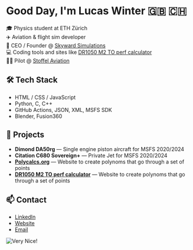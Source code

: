 # Good Day, I'm Lucas Winter 🇬🇧 🇨🇭 

🎓 Physics student at ETH Zürich  
✈️ Aviation & flight sim developer  
🏢 CEO / Founder @ [Skyward Simulations](https://www.skywardsimulations.uk)  
💻 Coding tools and sites like [DR1050 M2 TO perf calculator](https://HB-SEW.uk)  
👨‍✈️ Pilot @ [Stoffel Aviation](https://www.stoffelaviation.ch)

## 🛠️ Tech Stack
- HTML / CSS / JavaScript
- Python, C, C++
- GitHub Actions, JSON, XML, MSFS SDK
- Blender, Fusion360

## 🚀 Projects
- **Dimond DA50rg** — Single engine piston aircraft for MSFS 2020/2024
- **Citation C680 Sovereign+** — Private Jet for MSFS 2020/2024
- **[Polycalcs.org](https://Polycalcs.org)** — Website to create polynoms that go through a set of points
- **[DR1050 M2 TO perf calculator](https://HB-SEW.uk)** — Website to create polynoms that go through a set of points

## 📫 Contact
- [LinkedIn](https://www.linkedin.com/in/lucas-alex-winter)
- [Website](https://lucas-winter.com)
- [Email](mailto:lucas.winter@skywardsimulations.uk)


![Very Nice!](https://media1.tenor.com/m/f2gQait5AgUAAAAC/borat-sacha-baron-cohen.gif)
